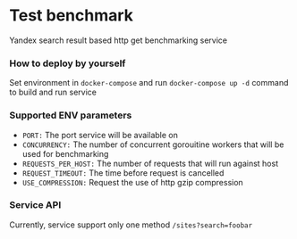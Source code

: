 Test benchmark
=======

Yandex search result based http get benchmarking service

### How to deploy by yourself

Set environment in `docker-compose` and run `docker-compose up -d` command to build and run service

### Supported ENV parameters

- `PORT:` The port service will be available on
- `CONCURRENCY:` The number of concurrent gorouitine workers that will be used for benchmarking
- `REQUESTS_PER_HOST:` The number of requests that will run against host
- `REQUEST_TIMEOUT:` The time before request is cancelled
- `USE_COMPRESSION:` Request the use of http gzip compression

### Service API

Currently, service support only one method `/sites?search=foobar`
